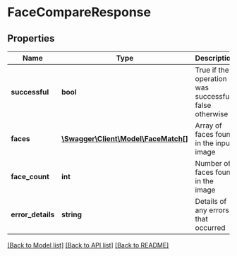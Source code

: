 # FaceCompareResponse

## Properties
Name | Type | Description | Notes
------------ | ------------- | ------------- | -------------
**successful** | **bool** | True if the operation was successful, false otherwise | [optional] 
**faces** | [**\Swagger\Client\Model\FaceMatch[]**](FaceMatch.md) | Array of faces found in the input image | [optional] 
**face_count** | **int** | Number of faces found in the image | [optional] 
**error_details** | **string** | Details of any errors that occurred | [optional] 

[[Back to Model list]](../README.md#documentation-for-models) [[Back to API list]](../README.md#documentation-for-api-endpoints) [[Back to README]](../README.md)


